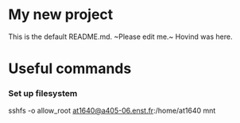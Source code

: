 # My new project

This is the default README.md. ~Please edit me.~ Hovind was here.

# Useful commands
### Set up filesystem
sshfs -o allow_root at1640@a405-06.enst.fr:/home/at1640 mnt

